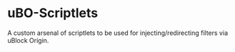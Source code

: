 # uBO-Scriptlets
A custom arsenal of scriptlets to be used for injecting/redirecting filters via uBlock Origin.
